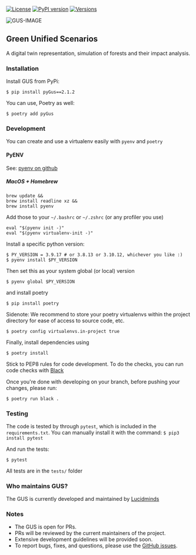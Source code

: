 [![License](https://img.shields.io/badge/License-Apache_2.0-blue.svg)](https://opensource.org/licenses/Apache-2.0) [![PyPI version](https://badge.fury.io/py/pygus.svg)](https://badge.fury.io/py/pygus) [![Versions](https://img.shields.io/pypi/pyversions/pygus)]()

![GUS-IMAGE](https://i-p.rmcdn.net/61d40c7b94627d001f2e8309/4445961/image-86e86df2-51c6-4f23-893d-6beaeb528260.png?w=176&e=webp&nll=true)

## Green Unified Scenarios 
A digital twin representation, simulation of forests and their impact analysis.

### Installation

Install GUS from PyPi:

```
$ pip install pyGus==2.1.2
```

You can use, Poetry as well:

```
$ poetry add pyGus
```

### Development

You can create and use a virtualenv easily with `pyenv` and `poetry`

#### PyENV

See: [pyenv on github](https://github.com/pyenv/pyenv)

##### MacOS + Homebrew
```
brew update &&
brew install readline xz &&
brew install pyenv
```

Add those to your `~/.bashrc` or `~/.zshrc` (or any profiler you use)

```
eval "$(pyenv init -)"
eval "$(pyenv virtualenv-init -)"
```

Install a specific python version:

```
$ PY_VERSION = 3.9.17 # or 3.8.13 or 3.10.12, whichever you like :)
$ pyenv install $PY_VERSION
```

Then set this as your system global (or local) version

```
$ pyenv global $PY_VERSION
```

and install poetry

```
$ pip install poetry
```

Sidenote: We recommend to store your poetry virtualenvs within the project directory for ease of access to source code, etc.

```
$ poetry config virtualenvs.in-project true
```

Finally, install dependencies using

```
$ poetry install
```

Stick to PEP8 rules for code development. To do the checks, you can run code checks with [Black](https://black.readthedocs.io/en/stable/index.html)

Once you're done with developing on your branch, before pushing your changes, please run:

`$ poetry run black .`

### Testing

The code is tested by through `pytest`, which is included in the `requirements.txt`. You can manually install it with the command:
`$ pip3 install pytest`

And run the tests:

`$ pytest`

All tests are in the `tests/` folder

### Who maintains GUS?
The GUS is currently developed and maintained by [Lucidminds](https://lucidminds.ai/) 

### Notes
* The GUS is open for PRs.
* PRs will be reviewed by the current maintainers of the project.
* Extensive development guidelines will be provided soon.
* To report bugs, fixes, and questions, please use the [GitHub issues](https://github.com/lucidmindsai/gus/issues).
